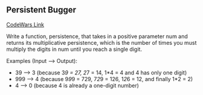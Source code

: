 ## Persistent Bugger
[CodeWars Link](https://www.codewars.com/kata/55bf01e5a717a0d57e0000ec)

Write a function, persistence, that takes in a positive parameter num and returns its multiplicative persistence, which is the number of times you must multiply the digits in num until you reach a single digit.

Examples (Input --> Output):
-   39 --> 3 (because 3*9 = 27, 2*7 = 14, 1*4 = 4 and 4 has only one digit)
-   999 --> 4 (because 9*9*9 = 729, 7*2*9 = 126, 1*2*6 = 12, and finally 1*2 = 2)
-   4 --> 0 (because 4 is already a one-digit number)